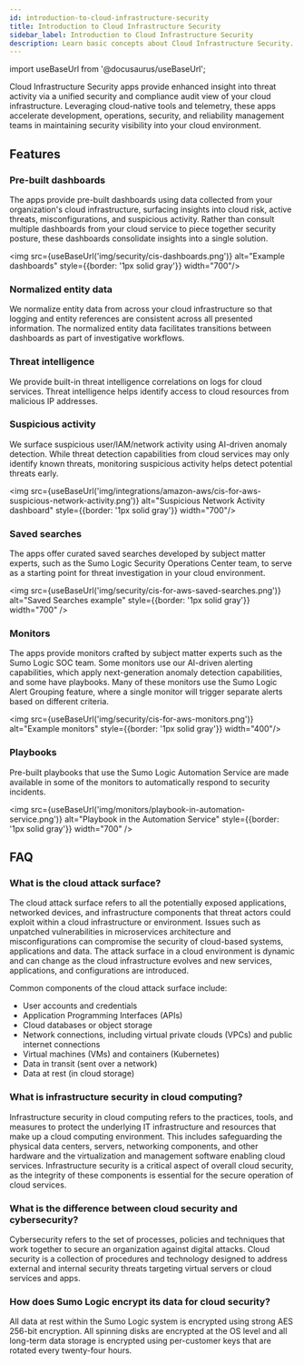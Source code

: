 ```yaml
---
id: introduction-to-cloud-infrastructure-security
title: Introduction to Cloud Infrastructure Security
sidebar_label: Introduction to Cloud Infrastructure Security
description: Learn basic concepts about Cloud Infrastructure Security. 
---
```


import useBaseUrl from '@docusaurus/useBaseUrl';

Cloud Infrastructure Security apps provide enhanced insight into threat activity via a unified security and compliance audit view of your cloud infrastructure. Leveraging cloud-native tools and telemetry, these apps accelerate development, operations, security, and reliability management teams in maintaining security visibility into your cloud environment.

## Features

### Pre-built dashboards

The apps provide pre-built dashboards using data collected from your organization's cloud infrastructure, surfacing insights into cloud risk, active threats, misconfigurations, and suspicious activity. Rather than consult multiple dashboards from your cloud service to piece together security posture, these dashboards consolidate insights into a single solution. 

<img src={useBaseUrl('img/security/cis-dashboards.png')} alt="Example dashboards" style={{border: '1px solid gray'}} width="700"/>

### Normalized entity data

We normalize entity data from across your cloud infrastructure so that logging and entity references are consistent across all presented information. The normalized entity data facilitates transitions between dashboards as part of investigative workflows. 

### Threat intelligence 

We provide built-in threat intelligence correlations on logs for cloud services. Threat intelligence helps identify access to cloud resources from malicious IP addresses.

### Suspicious activity

We surface suspicious user/IAM/network activity using AI-driven anomaly detection. While threat detection capabilities from cloud services may only identify known threats, monitoring suspicious activity helps detect potential threats early. 

<img src={useBaseUrl('img/integrations/amazon-aws/cis-for-aws-suspicious-network-activity.png')} alt="Suspicious Network Activity dashboard" style={{border: '1px solid gray'}} width="700"/>

### Saved searches

The apps offer curated saved searches developed by subject matter experts, such as the Sumo Logic Security Operations Center team, to serve as a starting point for threat investigation in your cloud environment. 

<img src={useBaseUrl('img/security/cis-for-aws-saved-searches.png')} alt="Saved Searches example" style={{border: '1px solid gray'}} width="700" />

### Monitors

The apps provide monitors crafted by subject matter experts such as the Sumo Logic SOC team. Some monitors use our AI-driven alerting capabilities, which apply next-generation anomaly detection capabilities, and some have playbooks. Many of these monitors use the Sumo Logic Alert Grouping feature, where a single monitor will trigger separate alerts based on different criteria. 

<img src={useBaseUrl('img/security/cis-for-aws-monitors.png')} alt="Example monitors" style={{border: '1px solid gray'}} width="400"/>

### Playbooks 

Pre-built playbooks that use the Sumo Logic Automation Service are made available in some of the monitors to automatically respond to security incidents. 

<img src={useBaseUrl('img/monitors/playbook-in-automation-service.png')} alt="Playbook in the Automation Service" style={{border: '1px solid gray'}} width="700" />

## FAQ

### What is the cloud attack surface?

The cloud attack surface refers to all the potentially exposed applications, networked devices, and infrastructure components that threat actors could exploit within a cloud infrastructure or environment. Issues such as unpatched vulnerabilities in microservices architecture and misconfigurations can compromise the security of cloud-based systems, applications and data. The attack surface in a cloud environment is dynamic and can change as the cloud infrastructure evolves and new services, applications, and configurations are introduced.

Common components of the cloud attack surface include:
* User accounts and credentials
* Application Programming Interfaces (APIs)
* Cloud databases or object storage
* Network connections, including virtual private clouds (VPCs) and public internet connections
* Virtual machines (VMs) and containers (Kubernetes)
* Data in transit (sent over a network)
* Data at rest (in cloud storage)

### What is infrastructure security in cloud computing?

Infrastructure security in cloud computing refers to the practices, tools, and measures to protect the underlying IT infrastructure and resources that make up a cloud computing environment. This includes safeguarding the physical data centers, servers, networking components, and other hardware and the virtualization and management software enabling cloud services. Infrastructure security is a critical aspect of overall cloud security, as the integrity of these components is essential for the secure operation of cloud services.

### What is the difference between cloud security and cybersecurity?

Cybersecurity refers to the set of processes, policies and techniques that work together to secure an organization against digital attacks. Cloud security is a collection of procedures and technology designed to address external and internal security threats targeting virtual servers or cloud services and apps.

### How does Sumo Logic encrypt its data for cloud security?

All data at rest within the Sumo Logic system is encrypted using strong AES 256-bit encryption. All spinning disks are encrypted at the OS level and all long-term data storage is encrypted using per-customer keys that are rotated every twenty-four hours.
